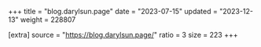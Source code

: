 +++
title = "blog.darylsun.page"
date = "2023-07-15"
updated = "2023-12-13"
weight = 228807

[extra]
source = "https://blog.darylsun.page/"
ratio = 3
size = 223
+++
